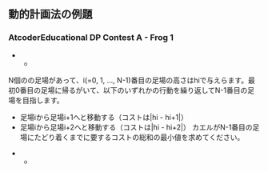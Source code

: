 ## 動的計画法の例題

### AtcoderEducational DP Contest A - Frog 1
* *  
N個のの足場があって、i(=0, 1, ..., N-1)番目の足場の高さはhiで与えらます。最初0番目の足場に帰るがいて、以下のいずれかの行動を繰り返してN-1番目の足場を目指します。
- 足場iから足場i+1へと移動する（コストは|hi - hi+1|）
- 足場iから足場i+2へと移動する（コストは|hi - hi+2|）
カエルがN-1番目の足場にたどり着くまでに要するコストの総和の最小値を求めてください。
* * 
